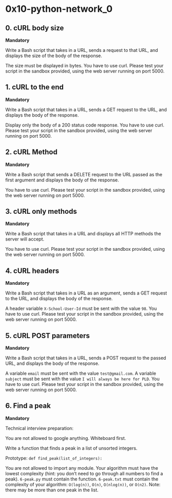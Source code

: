 # 0x10-python-network_0

## 0. cURL body size
**Mandatory**

Write a Bash script that takes in a URL, sends a request to that URL, and displays the size of the body of the response.

The size must be displayed in bytes.
You have to use curl.
Please test your script in the sandbox provided, using the web server running on port 5000.

## 1. cURL to the end
**Mandatory**

Write a Bash script that takes in a URL, sends a GET request to the URL, and displays the body of the response.

Display only the body of a 200 status code response.
You have to use curl.
Please test your script in the sandbox provided, using the web server running on port 5000.

## 2. cURL Method
**Mandatory**

Write a Bash script that sends a DELETE request to the URL passed as the first argument and displays the body of the response.

You have to use curl.
Please test your script in the sandbox provided, using the web server running on port 5000.

## 3. cURL only methods
**Mandatory**

Write a Bash script that takes in a URL and displays all HTTP methods the server will accept.

You have to use curl.
Please test your script in the sandbox provided, using the web server running on port 5000.

## 4. cURL headers
**Mandatory**

Write a Bash script that takes in a URL as an argument, sends a GET request to the URL, and displays the body of the response.

A header variable `X-School-User-Id` must be sent with the value `98`.
You have to use curl.
Please test your script in the sandbox provided, using the web server running on port 5000.

## 5. cURL POST parameters
**Mandatory**

Write a Bash script that takes in a URL, sends a POST request to the passed URL, and displays the body of the response.

A variable `email` must be sent with the value `test@gmail.com`.
A variable `subject` must be sent with the value `I will always be here for PLD`.
You have to use curl.
Please test your script in the sandbox provided, using the web server running on port 5000.

## 6. Find a peak

**Mandatory**

Technical interview preparation:

You are not allowed to google anything.
Whiteboard first.

Write a function that finds a peak in a list of unsorted integers.

Prototype: `def find_peak(list_of_integers):`

You are not allowed to import any module.
Your algorithm must have the lowest complexity (hint: you don’t need to go through all numbers to find a peak).
`6-peak.py` must contain the function.
`6-peak.txt` must contain the complexity of your algorithm: `O(log(n))`, `O(n)`, `O(nlog(n))`, or `O(n2)`.
Note: there may be more than one peak in the list.
